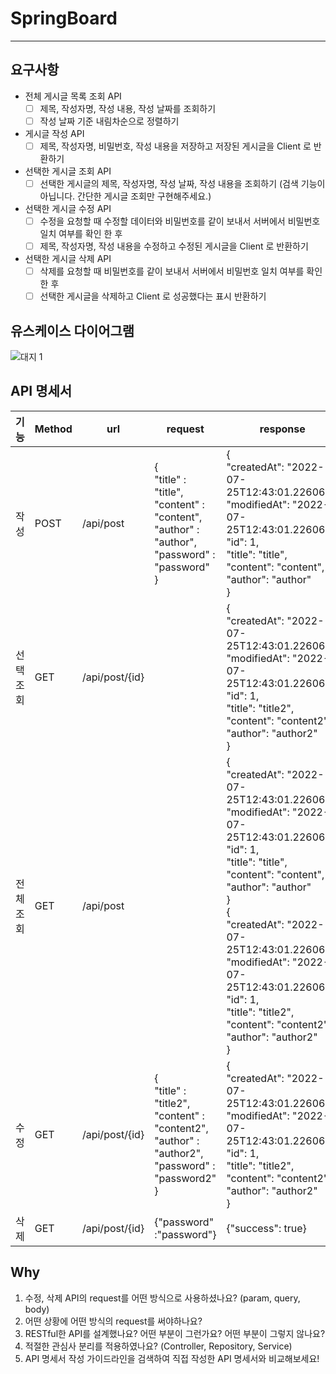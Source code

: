 # SpringBoard

---
## 요구사항
- 전체 게시글 목록 조회 API
  - [ ] 제목, 작성자명, 작성 내용, 작성 날짜를 조회하기
  - [ ] 작성 날짜 기준 내림차순으로 정렬하기
- 게시글 작성 API
  - [ ] 제목, 작성자명, 비밀번호, 작성 내용을 저장하고 저장된 게시글을 Client 로 반환하기 
- 선택한 게시글 조회 API
  - [ ] 선택한 게시글의 제목, 작성자명, 작성 날짜, 작성 내용을 조회하기
      (검색 기능이 아닙니다. 간단한 게시글 조회만 구현해주세요.)
- 선택한 게시글 수정 API
  - [ ] 수정을 요청할 때 수정할 데이터와 비밀번호를 같이 보내서 서버에서 비밀번호 일치 여부를 확인 한 후
  - [ ] 제목, 작성자명, 작성 내용을 수정하고 수정된 게시글을 Client 로 반환하기 
- 선택한 게시글 삭제 API
  - [ ] 삭제를 요청할 때 비밀번호를 같이 보내서 서버에서 비밀번호 일치 여부를 확인 한 후
  - [ ] 선택한 게시글을 삭제하고 Client 로 성공했다는 표시 반환하기

## 유스케이스 다이어그램
![대지 1](https://user-images.githubusercontent.com/108874833/216953938-e6200052-fb62-41df-a654-ad90b1f0abec.png)

## API 명세서
| 기능  | Method | url       | request                                                                                                            | response                                                                                                                                                                                       |
|-----|---|-----------|--------------------------------------------------------------------------------------------------------------------|------------------------------------------------------------------------------------------------------------------------------------------------------------------------------------------------|
| 작성  | POST | /api/post | {</br>"title" : "title",</br>"content" : "content",</br>"author" : "author",</br>"password" : "password"</br>}     | {</br>"createdAt": "2022-07-25T12:43:01.226062”,</br>"modifiedAt": "2022-07-25T12:43:01.226062”,</br>"id": 1,</br>"title": "title",</br>"content": "content",</br>"author": "author"</br>}     |
| 선택조회 | GET | /api/post/{id} |                                                                                                                    | {</br>"createdAt": "2022-07-25T12:43:01.226062”,</br>"modifiedAt": "2022-07-25T12:43:01.226062”,</br>"id": 1,</br>"title": "title2",</br>"content": "content2",</br>"author": "author2"</br>}  |
| 전체조회 | GET | /api/post |                                                                                                                    | {</br>"createdAt": "2022-07-25T12:43:01.226062”,</br>"modifiedAt": "2022-07-25T12:43:01.226062”,</br>"id": 1,</br>"title": "title",</br>"content": "content",</br>"author": "author"</br>}</br>{</br>"createdAt": "2022-07-25T12:43:01.226062”,</br>"modifiedAt": "2022-07-25T12:43:01.226062”,</br>"id": 1,</br>"title": "title2",</br>"content": "content2",</br>"author": "author2"</br>} |
| 수정  | GET | /api/post/{id} | {</br>"title" : "title2",</br>"content" : "content2",</br>"author" : "author2",</br>"password" : "password2"</br>} | {</br>"createdAt": "2022-07-25T12:43:01.226062”,</br>"modifiedAt": "2022-07-25T12:43:01.226062”,</br>"id": 1,</br>"title": "title2",</br>"content": "content2",</br>"author": "author2"</br>} |
| 삭제  | GET | /api/post/{id} | {"password" :"password"}                                                                                           | {"success": true}                                                                                                                                                                              |

## Why
1. 수정, 삭제 API의 request를 어떤 방식으로 사용하셨나요? (param, query, body)
2. 어떤 상황에 어떤 방식의 request를 써야하나요?
3. RESTful한 API를 설계했나요? 어떤 부분이 그런가요? 어떤 부분이 그렇지 않나요?
4. 적절한 관심사 분리를 적용하였나요? (Controller, Repository, Service)
5. API 명세서 작성 가이드라인을 검색하여 직접 작성한 API 명세서와 비교해보세요!